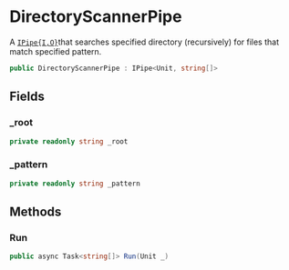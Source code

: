 # DirectoryScannerPipe
A [`IPipe{I,O}`](./IPipe{I,O}.md)that searches specified directory (recursively) for files that match specified pattern.

```cs
public DirectoryScannerPipe : IPipe<Unit, string[]>
```

## Fields
### _root
```cs
private readonly string _root
```

### _pattern
```cs
private readonly string _pattern
```

## Methods
### Run
```cs
public async Task<string[]> Run(Unit _)
```

